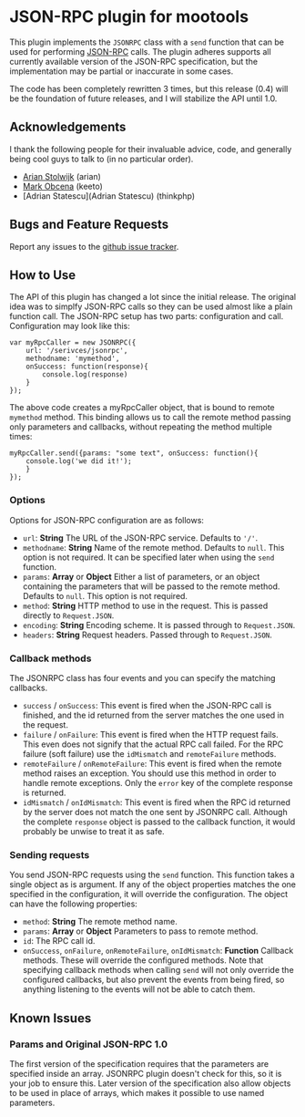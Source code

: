 # JSON-RPC plugin for mootools

This plugin implements the ``JSONRPC`` class with a ``send`` function 
that can be used for performing [JSON-RPC](http://json-rpc.org/) calls. The 
plugin adheres supports all currently available version of the JSON-RPC 
specification, but the implementation may be partial or inaccurate in some 
cases. 

The code has been completely rewritten 3 times, but this release (0.4) will 
be the foundation of future releases, and I will stabilize the API until 1.0.

## Acknowledgements

I thank the following people for their invaluable advice, code, and generally
being cool guys to talk to (in no particular order).

* [Arian Stolwijk](http://www.aryweb.nl) (arian)
* [Mark Obcena](http://keetology.com/) (keeto)  
* [Adrian Statescu](Adrian Statescu) (thinkphp)

## Bugs and Feature Requests

Report any issues to the 
[github issue tracker](https://github.com/foxbunny/mootools-jsonrpc/issues).

## How to Use

The API of this plugin has changed a lot since the initial release. The 
original idea was to simplfy JSON-RPC calls so they can be used almost like
a plain function call. The JSON-RPC setup has two parts: configuration and
call. Configuration may look like this:

    var myRpcCaller = new JSONRPC({
        url: '/serivces/jsonrpc',
        methodname: 'mymethod',
        onSuccess: function(response){
            console.log(response)
        }
    });
    
The above code creates a myRpcCaller object, that is bound to remote ``mymethod``
method. This binding allows us to call the remote method passing only parameters
and callbacks, without repeating the method multiple times: 

    myRpcCaller.send({params: "some text", onSuccess: function(){
        console.log('we did it!');
        }
    });
    
### Options

Options for JSON-RPC configuration are as follows:

* ``url``: __String__ The URL of the JSON-RPC service. Defaults to ``'/'``.
* ``methodname``: __String__ Name of the remote method. Defaults to ``null``. 
  This option is not required. It can be specified later when using the ``send`` 
  function.
* ``params``: __Array__ or __Object__ Either a list of parameters, or an object 
  containing the parameters that will be passed to the remote method. Defaults 
  to ``null``. This option is not required.
* ``method``: __String__ HTTP method to use in the request. This is passed directly 
  to ``Request.JSON``.
* ``encoding``: __String__ Encoding scheme. It is passed through to 
  ``Request.JSON``.
* ``headers``: __String__ Request headers. Passed through to ``Request.JSON``.

### Callback methods

The JSONRPC class has four events and you can specify the matching callbacks.

* ``success`` / ``onSuccess``: This event is fired when the JSON-RPC call is 
  finished, and the id returned from the server matches the one used in the 
  request.
* ``failure`` / ``onFailure``: This event is fired when the HTTP request 
  fails. This even does not signify that the actual RPC call failed. For the 
  RPC failure (soft failure) use the ``idMismatch`` and ``remoteFailure`` 
  methods.
* ``remoteFailure`` / ``onRemoteFailure``: This event is fired when the remote 
  method raises an exception. You should use this method in order to handle 
  remote exceptions. Only the ``error`` key of the complete response is 
  returned.
* ``idMismatch`` / ``onIdMismatch``:  This event is fired when the RPC id 
  returned by the server does not match the one sent by JSONRPC call. Although 
  the complete ``response`` object is passed to the callback function, it would 
  probably be unwise to treat it as safe.

### Sending requests

You send JSON-RPC requests using the ``send`` function. This function takes a 
single object as is argument. If any of the object properties matches the one
specified in the configuration, it will override the configuration. The object 
can have the following properties:

* ``method``: __String__ The remote method name.
* ``params``: __Array__ or __Object__ Parameters to pass to remote method.
* ``id``: The RPC call id.
* ``onSuccess``, ``onFailure``, ``onRemoteFailure``, ``onIdMismatch``: 
  __Function__ Callback methods. These will override the configured methods. 
  Note that specifying callback methods when calling ``send`` will not only
  override the configured callbacks, but also prevent the events from being 
  fired, so anything listening to the events will not be able to catch them.
 
## Known Issues

### Params and Original JSON-RPC 1.0

The first version of the specification requires that the parameters are 
specified inside an array. JSONRPC plugin doesn't check for this, so it is
your job to ensure this. Later version of the specification also allow objects
to be used in place of arrays, which makes it possible to use named parameters.

